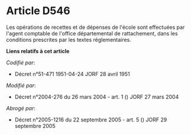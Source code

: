 # Article D546

Les opérations de recettes et de dépenses de l'école sont effectuées par l'agent comptable de l'office départemental de
rattachement, dans les conditions prescrites par les textes réglementaires.

**Liens relatifs à cet article**

_Codifié par_:

  - Décret n°51-471 1951-04-24 JORF 28 avril 1951

_Modifié par_:

  - Décret n°2004-276 du 26 mars 2004 - art. 1 () JORF 27 mars 2004

_Abrogé par_:

  - Décret n°2005-1216 du 22 septembre 2005 - art. 5 () JORF 29 septembre 2005
